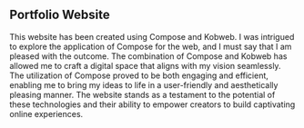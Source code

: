 
## Portfolio Website


This website has been created using Compose and Kobweb. I was intrigued to explore the application of Compose for the web, and I must say that I am pleased with the outcome. The combination of Compose and Kobweb has allowed me to craft a digital space that aligns with my vision seamlessly. The utilization of Compose proved to be both engaging and efficient, enabling me to bring my ideas to life in a user-friendly and aesthetically pleasing manner. The website stands as a testament to the potential of these technologies and their ability to empower creators to build captivating online experiences.